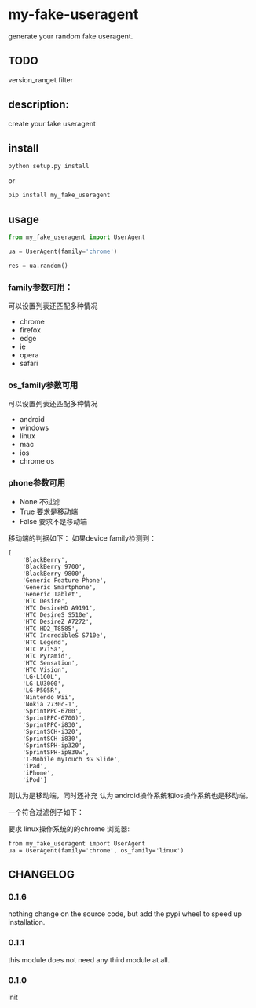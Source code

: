 # my-fake-useragent
generate your random fake useragent.


## TODO
version_ranget filter


## description:
create your fake useragent

## install
```
python setup.py install
```

or
```text
pip install my_fake_useragent
```
    
## usage

```python
from my_fake_useragent import UserAgent

ua = UserAgent(family='chrome')

res = ua.random()

```

### family参数可用：
可以设置列表还匹配多种情况

- chrome
- firefox
- edge
- ie
- opera
- safari

### os_family参数可用
可以设置列表还匹配多种情况

- android
- windows
- linux
- mac
- ios
- chrome os

### phone参数可用

- None 不过滤
- True 要求是移动端
- False 要求不是移动端

移动端的判据如下：
如果device family检测到：

```
[
    'BlackBerry',
    'BlackBerry 9700',
    'BlackBerry 9800',
    'Generic Feature Phone',
    'Generic Smartphone',
    'Generic Tablet',
    'HTC Desire',
    'HTC DesireHD A9191',
    'HTC DesireS S510e',
    'HTC DesireZ A7272',
    'HTC HD2_T8585',
    'HTC IncredibleS S710e',
    'HTC Legend',
    'HTC P715a',
    'HTC Pyramid',
    'HTC Sensation',
    'HTC Vision',
    'LG-L160L',
    'LG-LU3000',
    'LG-P505R',
    'Nintendo Wii',
    'Nokia 2730c-1',
    'SprintPPC-6700',
    'SprintPPC-6700)',
    'SprintPPC-i830',
    'SprintSCH-i320',
    'SprintSCH-i830',
    'SprintSPH-ip320',
    'SprintSPH-ip830w',
    'T-Mobile myTouch 3G Slide',
    'iPad',
    'iPhone',
    'iPod']
```

则认为是移动端，同时还补充 认为 android操作系统和ios操作系统也是移动端。


一个符合过滤例子如下：

要求 linux操作系统的的chrome 浏览器:

```
from my_fake_useragent import UserAgent
ua = UserAgent(family='chrome', os_family='linux')
```

## CHANGELOG
### 0.1.6
nothing change on the source code, but add the pypi wheel to speed up installation.

### 0.1.1
this module does not need any third module at all.

### 0.1.0
init


